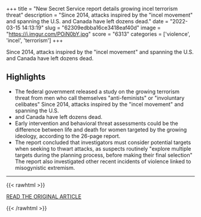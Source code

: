 +++
title = "New Secret Service report details growing incel terrorism threat"
description = "Since 2014, attacks inspired by the \"incel movement\" and spanning the U.S. and Canada have left dozens dead."
date = "2022-03-15 14:13:19"
slug = "62309edbba16ce3418eaf40d"
image = "https://i.imgur.com/POiN0bY.jpg"
score = "6313"
categories = ['violence', 'incel', 'terrorism']
+++

Since 2014, attacks inspired by the \"incel movement\" and spanning the U.S. and Canada have left dozens dead.

## Highlights

- The federal government released a study on the growing terrorism threat from men who call themselves "anti-feminists" or "involuntary celibates" Since 2014, attacks inspired by the "incel movement" and spanning the U.S.
- and Canada have left dozens dead.
- Early intervention and behavioral threat assessments could be the difference between life and death for women targeted by the growing ideology, according to the 26-page report.
- The report concluded that investigators must consider potential targets when seeking to thwart attacks, as suspects routinely "explore multiple targets during the planning process, before making their final selection" The report also investigated other recent incidents of violence linked to misogynistic extremism.

---

{{< rawhtml >}}
  <p class="article-category">
    <a target="_blank" href="https://www.cbsnews.com/news/incel-threat-secret-service-report/?dc_data=1131694_samsung-carnival-us&amp;utm_source=taboola&amp;utm_medium=taboola_news&amp;utm_campaign=ECCBSiCBSNews&amp;ui=e305b5ff-f116-401e-ae93-5bc95e33ef3f-tuct925560b">READ THE ORIGINAL ARTICLE</a>
  </p>
{{< /rawhtml >}}
